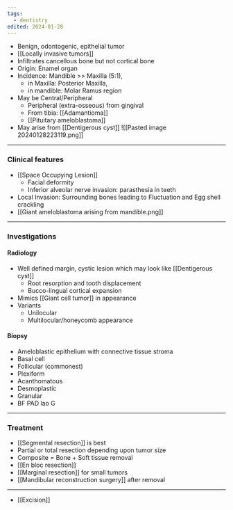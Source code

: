 ```yaml
---
tags:
  - dentistry
edited: 2024-01-28
---
```

- Benign, odontogenic, epithelial tumor
- [[Locally invasive tumors]]
- Infiltrates cancellous bone but not cortical bone 
- Origin: Enamel organ
- Incidence: Mandible >> Maxilla (5:1), 
	- in Maxilla: Posterior Maxilla, 
	- in mandible: Molar Ramus region
- May be Central/Peripheral
	- Peripheral (extra-osseous) from gingival
	- From tibia: [[Adamantioma]] 
	- [[Pituitary ameloblastoma]] 
- May arise from [[Dentigerous cyst]] 
![[Pasted image 20240128223119.png]]

---
### Clinical features
- [[Space Occupying Lesion]] 
	- Facial deformity
	- Inferior alveolar nerve invasion: parasthesia in teeth  
- Local Invasion: Surrounding bones leading to Fluctuation and Egg shell crackling
- [[Giant ameloblastoma arising from mandible.png]]
--- 
### Investigations
#### Radiology 
- Well defined margin, cystic lesion which may look like [[Dentigerous cyst]] 
	- Root resorption and tooth displacement
	- Bucco-lingual cortical expansion
- Mimics [[Giant cell tumor]] in appearance 
- Variants
	- Unilocular
	- Multilocular/honeycomb appearance
#### Biopsy
- Ameloblastic epithelium with connective tissue stroma
- Basal cell
- Follicular (commonest)
- Plexiform
- Acanthomatous
- Desmoplastic
- Granular
- BF PAD lao G
--- 
### Treatment
- [[Segmental resection]] is best
- Partial or total resection depending upon tumor size
- Composite = Bone + Soft tissue removal
- [[En bloc resection]] 
- [[Marginal resection]] for small tumors
- [[Mandibular reconstruction surgery]] after removal  
---
- [[Excision]] 


